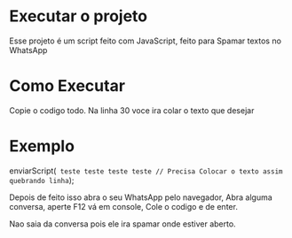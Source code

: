 ﻿# Executar o projeto

Esse projeto é um script feito com JavaScript, feito para Spamar textos no WhatsApp

# Como Executar

Copie o codigo todo. 
Na linha 30 voce ira colar o texto que desejar

# Exemplo

enviarScript(` 
    teste
    teste
    teste
    teste
// Precisa Colocar o texto assim quebrando linha
`);

Depois de feito isso abra o seu WhatsApp pelo navegador, Abra alguma conversa, aperte F12 vá em console, Cole o codigo e de enter.

Nao saia da conversa pois ele ira spamar onde estiver aberto.
